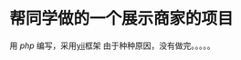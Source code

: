 帮同学做的一个展示商家的项目
============================

用 *php* 编写，采用[yii](http://www.yiiframework.com/ "yii")框架
由于种种原因，没有做完。。。。。
